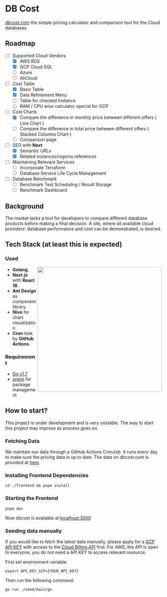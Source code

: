 # DB Cost

[dbcost.com](https://dbcost.com) the simple pricing calculator and comparison tool for the Cloud databases.


## Roadmap

- [ ] Supported Cloud Vendors
  - [x] AWS RDS
  - [x] GCP Cloud SQL
  - [ ] Azure
  - [ ] AliCloud
- [ ] Cost Table
  - [x] Basic Table
  - [x] Data Refinement Menu
  - [ ] Table for checked Instance
  - [ ] RAM / CPU wise calculator special for GCP
- [ ] Cost Charts
  - [x] Compare the difference in monthly price between different offers ( Line Chart )
  - [ ] Compare the difference in total price between different offers ( Stacked Columns Chart )
  - [ ] Comparison page
- [ ] SEO with **Next**
  - [x] Semantic URLs
  - [x] Related instances/regions references
- [ ] Maintaining Relevant Services
  - [ ] Incorporate Terraform
  - [ ] Database Service Life Cycle Management
- [ ] Database Benchmark
  - [ ] Benchmark Test Scheduling / Result Storage
  - [ ] Benchmark Dashboard

## Background

The market lacks a tool for developers to compare different database products before making a final decision. A site, where all available cloud providers' database performance and cost can be demonstrated, is desired.

## Tech Stack (at least this is expected)

### Used

<img src="https://user-images.githubusercontent.com/56376387/198507390-358bf549-cc8f-4c57-946d-1ba38ea79fdc.svg" width="400" align="right"></img>

- **Golang**.
- **Next.js** with **React 18**.
- **Ant Design** as component library.
- **Nivo** for chart visualization.
- **Cron** task by **GitHub Actions**.

### Requirement

- [Go v1.7](https://go.dev/dl/)
- [pnpm](https://pnpm.io) for package management

## How to start?

This project is under development and is very unstable. The way to start this project may improve as process goes on.

### Fetching Data

We maintain our data through a GitHub Actions CronJob. It runs every day to make sure the pricing data is up to date. The data on dbcost.com is provided at [here](https://github.com/bytebase/dbcost/blob/main/data/dbInstance.json).

### Installing Frontend Dependencies

```
cd ./frontend && pnpm install
```

### Starting the Frontend

```
pnpm dev
```

Now dbcost is available at [localhost:3000](localhost:3000)

### Seeding data manually

If you would like to fetch the latest data manually, please apply for a [GCP API KEY](https://cloud.google.com/apigee/docs/api-platform/security/api-keys) with access to the [Cloud Billing API](https://cloud.google.com/billing/docs/reference/rest) first. For AWS, the API is open to everyone, you do not need a API KEY to access relevant resource.

First set environment variable:

```
export API_KEY_GCP={YOUR_API_KEY}
```

Then run the following command:

```
go run ./seed/main/go
```
